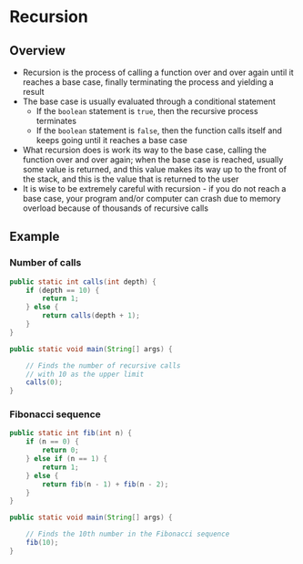 # Recursion

## Overview
* Recursion is the process of calling a function over and over again until it reaches a base case, finally terminating the process and yielding a result
* The base case is usually evaluated through a conditional statement
    * If the `boolean` statement is `true`, then the recursive process terminates
    * If the `boolean` statement is `false`, then the function calls itself and keeps going until it reaches a base case
* What recursion does is work its way to the base case, calling the function over and over again; when the base case is reached, usually some value is returned, and this value makes its way up to the front of the stack, and this is the value that is returned to the user
* It is wise to be extremely careful with recursion - if you do not reach a base case, your program and/or computer can crash due to memory overload because of thousands of recursive calls

## Example

### Number of calls

```java
public static int calls(int depth) {
    if (depth == 10) {
        return 1;
    } else {
        return calls(depth + 1);
    }
}

public static void main(String[] args) {

    // Finds the number of recursive calls
    // with 10 as the upper limit
    calls(0);
}
```

### Fibonacci sequence

```java
public static int fib(int n) {
    if (n == 0) {
        return 0;
    } else if (n == 1) {
        return 1;
    } else {
        return fib(n - 1) + fib(n - 2);
    }
}

public static void main(String[] args) {

    // Finds the 10th number in the Fibonacci sequence
    fib(10);
}
```
